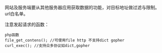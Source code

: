 网站及服务端要从其他服务器应用获取数据的功能，对目标地址做过滤与限制。
url白名单。

注意发起请求的函数：
```
php函数
file_get_contens(); //可使用file http 不支持dict gopher
curl_exec(); //支持众多协议如dict,gopher
```
